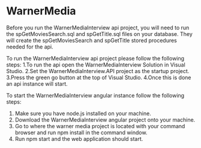 # WarnerMedia
Before you run the WarnerMediaInterview api project, you will need to run the spGetMoviesSearch.sql and spGetTitle.sql files on your database. They will create the spGetMoviesSearch and spGetTitle stored procedures needed for the api.

To run the WarnerMediaInterview api project please follow the following steps:
1.To run the api open the WarnerMediaInterview Solution in Visual Studio. 
2.Set the WarnerMediaInterview.API project as the startup project.
3.Press the green go button at the top of Visual Studio.
4.Once this is done an api instance will start.

To start the WarnerMediaInterview angular instance follow the following steps:
1. Make sure you have node.js installed on your machine.
2. Download the WarnerMediaInterview angular project onto your machine.
3. Go to where the warner media project is located with your command browser and run npm install in the command window.
4. Run npm start and the web application should start.

